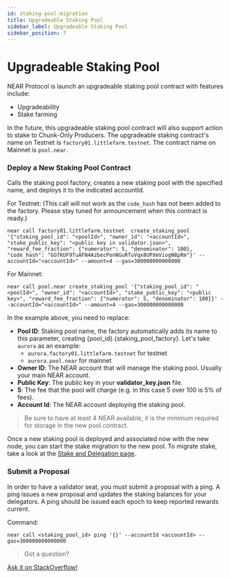 ```yaml
---
id: staking-pool-migration
title: Upgradeable Staking Pool
sidebar_label: Upgradeable Staking Pool
sidebar_position: 7
---
```


#  Upgradeable Staking Pool

NEAR Protocol is launch an upgradeable staking pool contract with features include:
- Upgradeability
- Stake farming

In the future, this upgradeable staking pool contract will also support action to stake to Chunk-Only Producers. The upgradeable staking contract's name on Testnet is `factory01.littlefarm.testnet`. The contract name on Mainnet is `pool.near`.

### Deploy a New Staking Pool Contract
Calls the staking pool factory, creates a new staking pool with the specified name, and deploys it to the indicated accountId.

For Testnet: (This call will not work as the `code_hash` has not been added to the factory. Please stay tuned for announcement when this contract is ready.)

```
near call factory01.littlefarm.testnet  create_staking_pool '{"staking_pool_id": "<poolId>", "owner_id": "<accountId>", "stake_public_key": "<public key in validator.json>", "reward_fee_fraction": {"numerator": 5, "denominator": 100}, "code_hash": "GGfKUF9TuAFN4AzbecPonNGuRTuVqx8UPXmViogN8pRm"}' --accountId="<accountId>" --amount=4 --gas=300000000000000
```

For Mainnet:

```
near call pool.near create_staking_pool '{"staking_pool_id": "<poolId>", "owner_id": "<accountId>", "stake_public_key": "<public key>", "reward_fee_fraction": {"numerator": 5, "denominator": 100}}' --accountId="<accountId>" --amount=4 --gas=300000000000000
```

In the example above, you need to replace:

* **Pool ID**: Staking pool name, the factory automatically adds its name to this parameter, creating {pool_id}.{staking_pool_factory}. Let's take `aurora` as an example:   
   - `aurora.factory01.littlefarm.testnet` for testnet
   - `aurora.pool.near` for mainnet
* **Owner ID**: The NEAR account that will manage the staking pool. Usually your main NEAR account.
* **Public Key**: The public key in your **validator_key.json** file.
* **5**: The fee that the pool will charge (e.g. in this case 5 over 100 is 5% of fees).
* **Account Id**: The NEAR account deploying the staking pool.

> Be sure to have at least 4 NEAR available, it is the minimum required for storage in the new pool contract.

Once a new staking pool is deployed and associated now with the new node, you can start the stake migration to the new pool. To migrate stake, take a look at the [Stake and Delegation page](/validator/staking-and-delegation).

### Submit a Proposal
In order to have a validator seat, you must submit a proposal with a ping. A ping issues a new proposal and updates the staking balances for your delegators. A ping should be issued each epoch to keep reported rewards current.

Command:
```
near call <staking_pool_id> ping '{}' --accountId <accountId> --gas=300000000000000
```



>Got a question?
<a href="https://stackoverflow.com/questions/tagged/nearprotocol">
  <h8>Ask it on StackOverflow!</h8></a>
